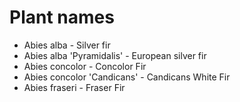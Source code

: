 # Plant names

- Abies alba - Silver fir
- Abies alba 'Pyramidalis' - European silver fir
- Abies concolor - Concolor Fir
- Abies concolor 'Candicans' - Candicans White Fir
- Abies fraseri - Fraser Fir